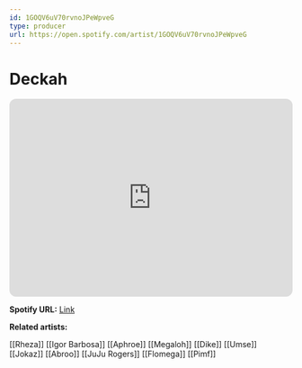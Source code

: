 ```yaml
---
id: 1GOQV6uV70rvnoJPeWpveG
type: producer
url: https://open.spotify.com/artist/1GOQV6uV70rvnoJPeWpveG
---
```

# Deckah

<iframe style="border-radius:12px" src="https://open.spotify.com/embed/artist/1GOQV6uV70rvnoJPeWpveG" width="100%" height="352" frameBorder="0" allowfullscreen="" allow="autoplay; clipboard-write; encrypted-media; fullscreen; picture-in-picture" loading="lazy"></iframe>

**Spotify URL:** [Link](https://open.spotify.com/artist/1GOQV6uV70rvnoJPeWpveG)

**Related artists:**

[[Rheza]]
[[Igor Barbosa]]
[[Aphroe]]
[[Megaloh]]
[[Dike]]
[[Umse]]
[[Jokaz]]
[[Abroo]]
[[JuJu Rogers]]
[[Flomega]]
[[Pimf]]
